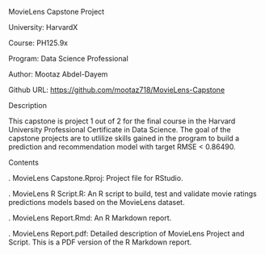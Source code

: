 MovieLens Capstone Project

University: HarvardX

Course: PH125.9x

Program: Data Science Professional

Author: Mootaz Abdel-Dayem

Github URL: https://github.com/mootaz718/MovieLens-Capstone


Description

This capstone is project 1 out of 2 for the final course in the Harvard University Professional Certificate in Data Science. The goal of the capstone projects are to utlilize skills gained in the program to build a prediction and recommendation model with target RMSE < 0.86490.

Contents

. MovieLens Capstone.Rproj: Project file for RStudio.

. MovieLens R Script.R: An R script to build, test and validate movie ratings predictions models based on the MovieLens dataset.

. MovieLens Report.Rmd: An R Markdown report.

. MovieLens Report.pdf: Detailed description of MovieLens Project and Script. This is a PDF version of the R Markdown report.


